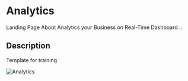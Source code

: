 # Analytics
Landing Page About Analytics your Business on Real-Time Dashboard ..

## Description
Template for training 

![Analytics](https://figmatemplate.com/wp-content/uploads/2021/01/Free-Figma-Analytics-landing-page-template-758x426.jpg)
